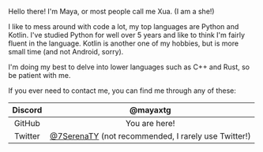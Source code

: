 Hello there! I'm Maya, or most people call me Xua. (I am a she!)

I like to mess around with code a lot, my top languages are Python and Kotlin.
I've studied Python for well over 5 years and like to think I'm fairly fluent in the language.
Kotlin is another one of my hobbies, but is more small time (and not Android, sorry).

I'm doing my best to delve into lower languages such as C++ and Rust, so be patient with me.

If you ever need to contact me, you can find me through any of these:

|Discord|@mayaxtg
|:-:|:-:|
|GitHub|You are here!|
|Twitter|[@7SerenaTY](https://twitter.com/7SerenaTY) (not recommended, I rarely use Twitter!)|
